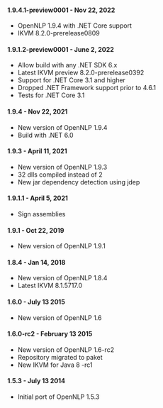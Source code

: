 #### 1.9.4.1-preview0001 - Nov 22, 2022
* OpenNLP 1.9.4 with .NET Core support
* IKVM 8.2.0-prerelease0809

#### 1.9.1.2-preview0001 - June 2, 2022
* Allow build with any .NET SDK 6.x
* Latest IKVM preview 8.2.0-prerelease0392
* Support for .NET Core 3.1 and higher
* Dropped .NET Framework support prior to 4.6.1
* Tests for .NET Core 3.1

#### 1.9.4 - Nov 22, 2021
 * New version of OpenNLP 1.9.4
 * Build with .NET 6.0

 #### 1.9.3 - April 11, 2021
 * New version of OpenNLP 1.9.3
 * 32 dlls compiled instead of 2
 * New jar dependency detection using jdep

#### 1.9.1.1 - April 5, 2021
* Sign assemblies

#### 1.9.1 - Oct 22, 2019
* New version of OpenNLP 1.9.1

#### 1.8.4 - Jan 14, 2018
* New version of OpenNLP 1.8.4
* Latest IKVM 8.1.5717.0

#### 1.6.0 - July 13 2015
* New version of OpenNLP 1.6

#### 1.6.0-rc2 - February 13 2015
* New version of OpenNLP 1.6-rc2
* Repository migrated to paket
* New IKVM for Java 8 -rc1

#### 1.5.3 - July 13 2014
* Initial port of OpenNLP 1.5.3